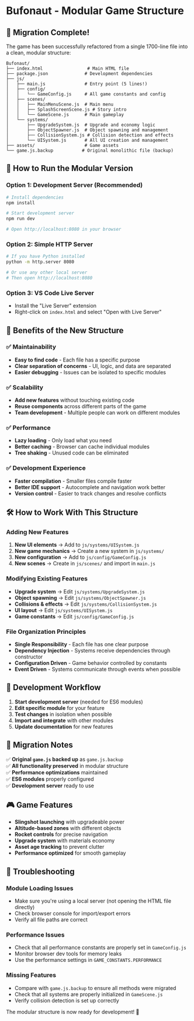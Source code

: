# Bufonaut - Modular Game Structure

## 🎉 Migration Complete!

The game has been successfully refactored from a single 1700-line file into a clean, modular structure:

```
Bufonaut/
├── index.html                 # Main HTML file
├── package.json              # Development dependencies
├── js/
│   ├── main.js               # Entry point (5 lines!)
│   ├── config/
│   │   └── GameConfig.js     # All game constants and config
│   ├── scenes/
│   │   ├── MainMenuScene.js  # Main menu
│   │   ├── SplashScreenScene.js # Story intro
│   │   └── GameScene.js      # Main gameplay
│   └── systems/
│       ├── UpgradeSystem.js  # Upgrade and economy logic
│       ├── ObjectSpawner.js  # Object spawning and management
│       ├── CollisionSystem.js # Collision detection and effects
│       └── UISystem.js       # All UI creation and management
├── assets/                   # Game assets
└── game.js.backup           # Original monolithic file (backup)
```

## 🚀 How to Run the Modular Version

### **Option 1: Development Server (Recommended)**
```bash
# Install dependencies
npm install

# Start development server
npm run dev

# Open http://localhost:8080 in your browser
```

### **Option 2: Simple HTTP Server**
```bash
# If you have Python installed
python -m http.server 8080

# Or use any other local server
# Then open http://localhost:8080
```

### **Option 3: VS Code Live Server**
- Install the "Live Server" extension
- Right-click on `index.html` and select "Open with Live Server"

## 🎯 Benefits of the New Structure

### **✅ Maintainability**
- **Easy to find code** - Each file has a specific purpose
- **Clear separation of concerns** - UI, logic, and data are separated
- **Easier debugging** - Issues can be isolated to specific modules

### **✅ Scalability**
- **Add new features** without touching existing code
- **Reuse components** across different parts of the game
- **Team development** - Multiple people can work on different modules

### **✅ Performance**
- **Lazy loading** - Only load what you need
- **Better caching** - Browser can cache individual modules
- **Tree shaking** - Unused code can be eliminated

### **✅ Development Experience**
- **Faster compilation** - Smaller files compile faster
- **Better IDE support** - Autocomplete and navigation work better
- **Version control** - Easier to track changes and resolve conflicts

## 🛠️ How to Work With This Structure

### **Adding New Features**
1. **New UI elements** → Add to `js/systems/UISystem.js`
2. **New game mechanics** → Create a new system in `js/systems/`
3. **New configuration** → Add to `js/config/GameConfig.js`
4. **New scenes** → Create in `js/scenes/` and import in `main.js`

### **Modifying Existing Features**
- **Upgrade system** → Edit `js/systems/UpgradeSystem.js`
- **Object spawning** → Edit `js/systems/ObjectSpawner.js`
- **Collisions & effects** → Edit `js/systems/CollisionSystem.js`
- **UI layout** → Edit `js/systems/UISystem.js`
- **Game constants** → Edit `js/config/GameConfig.js`

### **File Organization Principles**
- **Single Responsibility** - Each file has one clear purpose
- **Dependency Injection** - Systems receive dependencies through constructor
- **Configuration Driven** - Game behavior controlled by constants
- **Event Driven** - Systems communicate through events when possible

## 🔧 Development Workflow

1. **Start development server** (needed for ES6 modules)
2. **Edit specific module** for your feature
3. **Test changes** in isolation when possible
4. **Import and integrate** with other modules
5. **Update documentation** for new features

## 📝 Migration Notes

✅ **Original `game.js` backed up** as `game.js.backup`  
✅ **All functionality preserved** in modular structure  
✅ **Performance optimizations** maintained  
✅ **ES6 modules** properly configured  
✅ **Development server** ready to use  

## 🎮 Game Features

- **Slingshot launching** with upgradeable power
- **Altitude-based zones** with different objects
- **Rocket controls** for precise navigation
- **Upgrade system** with materials economy
- **Asset age tracking** to prevent clutter
- **Performance optimized** for smooth gameplay

## 🐛 Troubleshooting

### **Module Loading Issues**
- Make sure you're using a local server (not opening the HTML file directly)
- Check browser console for import/export errors
- Verify all file paths are correct

### **Performance Issues**
- Check that all performance constants are properly set in `GameConfig.js`
- Monitor browser dev tools for memory leaks
- Use the performance settings in `GAME_CONSTANTS.PERFORMANCE`

### **Missing Features**
- Compare with `game.js.backup` to ensure all methods were migrated
- Check that all systems are properly initialized in `GameScene.js`
- Verify collision detection is set up correctly

The modular structure is now ready for development! 🚀 